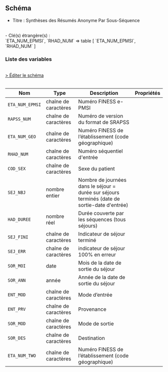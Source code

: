 ## Schéma

- Titre : Synthèses des Résumés Anonyme Par Sous-Séquence
<br />
- Clé(s) étrangère(s) : <br />
`ETA_NUM_EPMSI`, `RHAD_NUM` => table <PreviewPage text="T_HADaaB" link="/tables/T_HADaaB" /> [ `ETA_NUM_EPMSI`, `RHAD_NUM` ]<br />

### Liste des variables
<br />
<div>
    <a href="https://gitlab.com/healthdatahub/schema-snds/edit/master/schemas/PMSI/PMSI%20HAD/T_HADaaS.json"  
    arget="_blank" rel="noopener noreferrer">> Éditer le schéma</a>
    <OutboundLink />
</div>
<br />

Nom|Type|Description|Propriétés
-|-|-|-
`ETA_NUM_EPMSI`|chaîne de caractères|Numéro FINESS e-PMSI||
`RAPSS_NUM`|chaîne de caractères|Numéro de version du format de SRAPSS||
`ETA_NUM_GEO`|chaîne de caractères|Numéro FINESS de l’établissement (code géographique)||
`RHAD_NUM`|chaîne de caractères|Numéro séquentiel d&#x27;entrée||
`COD_SEX`|chaîne de caractères|Sexe du patient||
`SEJ_NBJ`|nombre entier|Nombre de journées dans le séjour &#x3D; durée sur séjours terminés (date de sortie-date d&#x27;entrée)||
`HAD_DUREE`|nombre réel|Durée couverte par les séquences (tous séjours)||
`SEJ_FINI`|chaîne de caractères|Indicateur de séjour terminé||
`SEJ_ERR`|chaîne de caractères|indicateur de séjour 100% en erreur||
`SOR_MOI`|date|Mois de la date de sortie du séjour||
`SOR_ANN`|année|Année de la date de sortie du séjour||
`ENT_MOD`|chaîne de caractères|Mode d’entrée||
`ENT_PRV`|chaîne de caractères|Provenance||
`SOR_MOD`|chaîne de caractères|Mode de sortie||
`SOR_DES`|chaîne de caractères|Destination||
`ETA_NUM_TWO`|chaîne de caractères|Numéro FINESS de l’établissement (code géographique)||

